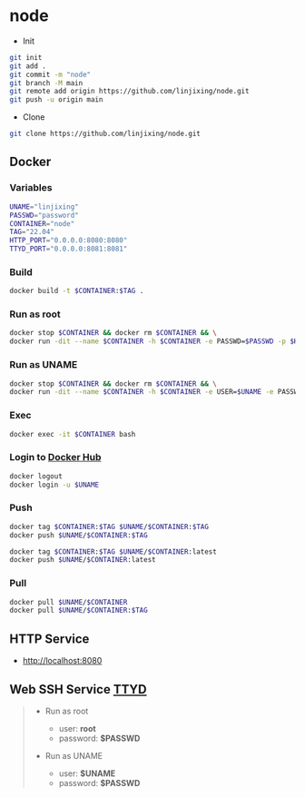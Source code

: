 # node

- Init

```bash
git init
git add .
git commit -m "node"
git branch -M main
git remote add origin https://github.com/linjixing/node.git
git push -u origin main
```

- Clone

```bash
git clone https://github.com/linjixing/node.git
```

## Docker

### Variables

```bash
UNAME="linjixing"
PASSWD="password"
CONTAINER="node"
TAG="22.04"
HTTP_PORT="0.0.0.0:8080:8080"
TTYD_PORT="0.0.0.0:8081:8081"
```

### Build

```bash
docker build -t $CONTAINER:$TAG .
```

### Run as root

```bash
docker stop $CONTAINER && docker rm $CONTAINER && \
docker run -dit --name $CONTAINER -h $CONTAINER -e PASSWD=$PASSWD -p $HTTP_PORT -p $TTYD_PORT $CONTAINER:$TAG
```

### Run as UNAME

```bash
docker stop $CONTAINER && docker rm $CONTAINER && \
docker run -dit --name $CONTAINER -h $CONTAINER -e USER=$UNAME -e PASSWD=$PASSWD -p $HTTP_PORT -p $TTYD_PORT $CONTAINER:$TAG
```

### Exec

```bash
docker exec -it $CONTAINER bash
```

### Login to [Docker Hub](https://hub.docker.com/repository/docker/linjixing/node/tags)

```bash
docker logout
docker login -u $UNAME
```

### Push

```bash
docker tag $CONTAINER:$TAG $UNAME/$CONTAINER:$TAG
docker push $UNAME/$CONTAINER:$TAG

docker tag $CONTAINER:$TAG $UNAME/$CONTAINER:latest
docker push $UNAME/$CONTAINER:latest
```

### Pull

```bash
docker pull $UNAME/$CONTAINER
docker pull $UNAME/$CONTAINER:$TAG
```

## HTTP Service

- <http://localhost:8080>

## Web SSH Service [TTYD](http://localhost:8081)

> - Run as root
>
>   - user: **root**
>   - password: **$PASSWD**
>
> - Run as UNAME
>
>   - user: **$UNAME**
>   - password: **$PASSWD**
